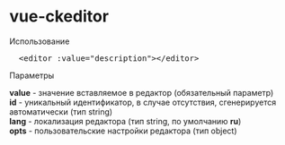 # vue-ckeditor

Использование

<pre>
  &lt;editor :value=&quot;description&quot;&gt;&lt;/editor&gt;
</pre>



Параметры

**value** - значение вставляемое в редактор (обязательный параметр)<br>
**id** - уникальный идентификатор, в случае отсутствия, сгенерируется автоматически (тип string)<br>
**lang** - локализация редактора (тип string, по умолчанию **ru**)<br>
**opts** - пользовательские настройки редактора (тип object)<br>
